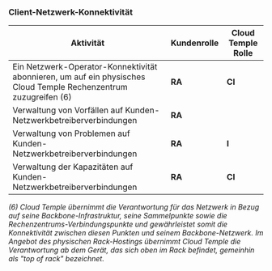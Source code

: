 ### Client-Netzwerk-Konnektivität

| Aktivität                                                                                            | Kundenrolle | Cloud Temple Rolle |
|------------------------------------------------------------------------------------------------------|-------------|--------------------|
| Ein Netzwerk-Operator-Konnektivität abonnieren, um auf ein physisches Cloud Temple Rechenzentrum zuzugreifen (6) | __RA__      | __CI__             |
| Verwaltung von Vorfällen auf Kunden-Netzwerkbetreiberverbindungen                                    | __RA__      |                    |
| Verwaltung von Problemen auf Kunden-Netzwerkbetreiberverbindungen                                    | __RA__      | __I__              |
| Verwaltung der Kapazitäten auf Kunden-Netzwerkbetreiberverbindungen                                  | __RA__      | __CI__             |

*(6) Cloud Temple übernimmt die Verantwortung für das Netzwerk in Bezug auf seine Backbone-Infrastruktur, seine Sammelpunkte sowie 
die Rechenzentrums-Verbindungspunkte und gewährleistet somit die Konnektivität zwischen diesen Punkten und seinem Backbone-Netzwerk. 
Im Angebot des physischen Rack-Hostings übernimmt Cloud Temple die Verantwortung ab dem Gerät, das sich oben im Rack befindet, gemeinhin als "top of rack" bezeichnet.*